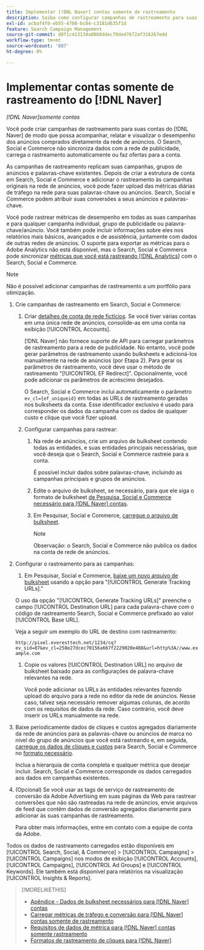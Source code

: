 ```yaml
---
title: Implementar [!DNL Naver] contas somente de rastreamento
description: Saiba como configurar campanhas de rastreamento para suas contas do  [!DNL Naver] , de modo que você possa acompanhar, relatar e visualizar o desempenho dos anúncios comprados diretamente da rede de anúncios.
exl-id: acbaf4f0-eb55-4788-bc84-c3181d635f1d
feature: Search Campaign Management
source-git-commit: d0f1c413134a0868ddec79ded7672af316267edd
workflow-type: tm+mt
source-wordcount: '687'
ht-degree: 0%

---
```


# Implementar contas somente de rastreamento do [!DNL Naver]

*[!DNL Naver]somente contas*

Você pode criar campanhas de rastreamento para suas contas do [!DNL Naver] de modo que possa acompanhar, relatar e visualizar o desempenho dos anúncios comprados diretamente da rede de anúncios. O Search, Social e Commerce não sincroniza dados com a rede de publicidade, carrega o rastreamento automaticamente ou faz ofertas para a conta.

As campanhas de rastreamento replicam suas campanhas, grupos de anúncios e palavras-chave existentes. Depois de criar a estrutura de conta em Search, Social e Commerce e adicionar o rastreamento às campanhas originais na rede de anúncios, você pode fazer upload das métricas diárias de tráfego na rede para suas palavras-chave ou anúncios. Search, Social e Commerce podem atribuir suas conversões a seus anúncios e palavras-chave.

Você pode rastrear métricas de desempenho em todas as suas campanhas e para qualquer campanha individual, grupo de publicidade ou palavra-chave/anúncio. Você também pode incluir informações sobre eles nos relatórios mais básicos, avançados e de assistência, juntamente com dados de outras redes de anúncios. O suporte para exportar as métricas para o Adobe Analytics não está disponível, mas o Search, Social e Commerce pode sincronizar [métricas que você está rastreando [!DNL Analytics]](/help/integrations/analytics/analytics-data-in-advertising.md) com o Search, Social e Commerce.

>[!NOTE]
>
>Não é possível adicionar campanhas de rastreamento a um portfólio para otimização.

1. Crie campanhas de rastreamento em Search, Social e Commerce:

   1. Criar [detalhes de conta de rede fictícios](/help/search-social-commerce/campaign-management/accounts/ad-network-account-manage.md). Se você tiver várias contas em uma única rede de anúncios, consolide-as em uma conta na exibição [!UICONTROL Accounts].

      [!DNL Naver] não fornece suporte de API para carregar parâmetros de rastreamento para a rede de publicidade. No entanto, você pode gerar parâmetros de rastreamento usando bulksheets e adicioná-los manualmente na rede de anúncios (por Etapa 2). Para gerar os parâmetros de rastreamento, você deve usar o método de rastreamento &quot;[!UICONTROL EF Redirect]&quot;. Opcionalmente, você pode adicionar os parâmetros de acréscimo desejados.

      O Search, Social e Commerce inclui automaticamente o parâmetro `ev_cl={ef_uniqueid}` em todas as URLs de rastreamento geradas nos bulksheets da conta. Esse identificador exclusivo é usado para corresponder os dados da campanha com os dados de qualquer custo e clique que você fizer upload.

   1. Configurar campanhas para rastrear:

      1. Na rede de anúncios, crie um arquivo de bulksheet contendo todas as entidades, e suas entidades principais necessárias, que você deseja que o Search, Social e Commerce rastreie para a conta.

         É possível incluir dados sobre palavras-chave, incluindo as campanhas principais e grupos de anúncios.

      1. Edite o arquivo de bulksheet, se necessário, para que ele siga o formato de bulksheet [de Pesquisa, Social e Commerce necessário para [!DNL Naver] contas](/help/search-social-commerce/campaign-management/bulksheets/bulksheet-data-formats/bulksheet-data-naver.md).

      1. Em Pesquisar, Social e Commerce, [carregue o arquivo de bulksheet](/help/search-social-commerce/campaign-management/bulksheets/bulksheet-upload.md).

         >[!NOTE]
         >
         >Observação: o Search, Social e Commerce não publica os dados na conta de rede de anúncios.

1. Configurar o rastreamento para as campanhas:

   1. Em Pesquisar, Social e Commerce, [baixe um novo arquivo de bulksheet](/help/search-social-commerce/campaign-management/bulksheets/bulksheet-download.md) usando a opção para &quot;[!UICONTROL Generate Tracking URLs].&quot;

   O uso da opção &quot;[!UICONTROL Generate Tracking URLs]&quot; preenche o campo [!UICONTROL Destination URL] para cada palavra-chave com o código de rastreamento Search, Social e Commerce prefixado ao valor [!UICONTROL Base URL].

   Veja a seguir um exemplo do URL de destino com rastreamento:

   ```http://pixel.everesttech.net/1234/cq?ev_sid=87&ev_cl=258e27dcec70156a667f2229020e488&url=http%3A//www.example.com```

   1. Copie os valores [!UICONTROL Destination URL] no arquivo de bulksheet baixado para as configurações de palavra-chave relevantes na rede.

      Você pode adicionar os URLs às entidades relevantes fazendo upload do arquivo para a rede no editor da rede de anúncios. Nesse caso, talvez seja necessário remover algumas colunas, de acordo com os requisitos de dados da rede. Caso contrário, você deve inserir os URLs manualmente na rede.

1. Baixe periodicamente dados de cliques e custos agregados diariamente da rede de anúncios para as palavras-chave ou anúncios de marca no nível do grupo de anúncios que você está rastreando e, em seguida, [carregue os dados de cliques e custos](/help/search-social-commerce/tools/metrics-upload-tracking-campaigns/naver-tracking-campaigns-upload-metrics.md) para Search, Social e Commerce no [formato necessário](/help/search-social-commerce/tools/metrics-upload-tracking-campaigns/naver-tracking-campaigns-data-requirements.md).

   Inclua a hierarquia de conta completa e qualquer métrica que desejar incluir. Search, Social e Commerce corresponde os dados carregados aos dados em campanhas existentes.

1. (Opcional) Se você usar as tags de serviço de rastreamento de conversão da Adobe Advertising em suas páginas da Web para rastrear conversões que não são rastreadas na rede de anúncios, envie arquivos de feed que contêm dados de conversão agregados diariamente para adicionar às suas campanhas de rastreamento.

   Para obter mais informações, entre em contato com a equipe de conta da Adobe.

Todos os dados de rastreamento carregados estão disponíveis em [!UICONTROL Search, Social, & Commerce] > [!UICONTROL Campaigns] > [!UICONTROL Campaigns] nos modos de exibição [!UICONTROL Accounts], [!UICONTROL Campaigns], [!UICONTROL Ad Groups] e [!UICONTROL Keywords]. Ele também está disponível para relatórios na visualização [!UICONTROL Insights & Reports].

>[!MORELIKETHIS]
>
>* [Apêndice - Dados de bulksheet necessários para [!DNL Naver] contas](/help/search-social-commerce/campaign-management/bulksheets/bulksheet-data-formats/bulksheet-data-naver.md)
>* [Carregar métricas de tráfego e conversão para [!DNL Naver] contas somente de rastreamento](/help/search-social-commerce/tools/metrics-upload-tracking-campaigns/naver-tracking-campaigns-upload-metrics.md)
>* [Requisitos de dados de métrica para [!DNL Naver] contas somente rastreamento](/help/search-social-commerce/tools/metrics-upload-tracking-campaigns/naver-tracking-campaigns-data-requirements.md)
>* [Formatos de rastreamento de cliques para [!DNL Naver]](/help/search-social-commerce/tracking/formats-click-tracking-naver.md)
